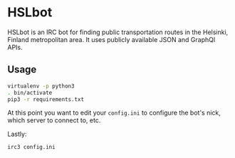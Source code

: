 # HSLbot

HSLbot is an IRC bot for finding public transportation routes in the Helsinki, Finland metropolitan area.
It uses publicly available JSON and GraphQl APIs.

## Usage

```bash
virtualenv -p python3
. bin/activate
pip3 -r requirements.txt
```

At this point you want to edit your `config.ini` to configure the bot's nick, which server to connect to, etc.

Lastly:

```bash
irc3 config.ini
```